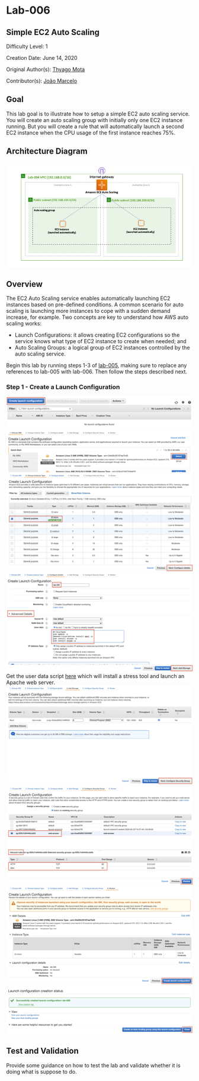 # Lab-006

## Simple EC2 Auto Scaling

Difficulty Level: 1

Creation Date: June 14, 2020

Original Author(s): [Thyago Mota](https://github.com/thyagomota)

Contributor(s): [João Marcelo](https://github.com/jmhal)

## Goal
This lab goal is to illustrate how to setup a simple EC2 auto scaling service. You will create an auto scaling group with initially only one EC2 instance running. But you will create a rule that will automatically launch a second EC2 instance when the CPU usage of the first instance reaches 75%.

## Architecture Diagram
![lab-006-arch-01](images/lab-006-arch-01.png)

## Overview
The EC2 Auto Scaling service enables automatically launching EC2 instances based on pre-defined conditions. A common scenario for auto scaling is launching more instances to cope with a sudden demand increase, for example. Two concepts are key to understand how AWS auto scaling works:

* Launch Configurations: it allows creating EC2 configurations so the service knows what type of EC2 instance to create when needed; and
* Auto Scaling Groups: a logical group of EC2 instances controlled by the auto scaling service.

Begin this lab by running steps 1-3 of [lab-005](../lab-005), making sure to replace any references to lab-005 with lab-006. Then follow the steps described next.

### Step 1 - Create a Launch Configuration
![lab-006-scrn-01](images/lab-006-scrn-01.png)
![lab-006-scrn-02](images/lab-006-scrn-02.png)
![lab-006-scrn-03](images/lab-006-scrn-03.png)
![lab-006-scrn-04](images/lab-006-scrn-04.png)
Get the user data script [here](files/user-data.sh) which will install a stress tool and launch an Apache web server. 
![lab-006-scrn-05](images/lab-006-scrn-05.png)
![lab-006-scrn-06](images/lab-006-scrn-06.png)
![lab-006-scrn-07](images/lab-006-scrn-07.png)
![lab-006-scrn-08](images/lab-006-scrn-08.png)


## Test and Validation
Provide some guidance on how to test the lab and validate whether it is doing what is suppose to do.

